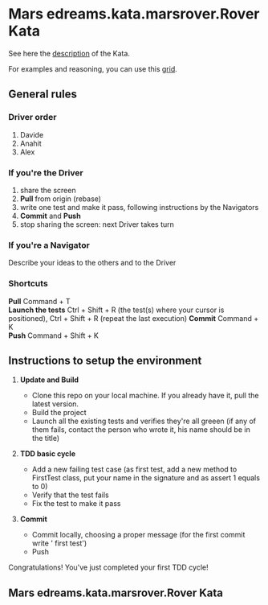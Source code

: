 # Mars edreams.kata.marsrover.Rover Kata
See here the [description](https://www.codurance.com/katalyst/mars-rover) of the Kata.

For examples and reasoning, you can use this [grid](https://docs.google.com/spreadsheets/d/1jIlgjk02QiqoU2BpsCxVMWF4jSugSit7GpOOXq9fMEU/edit#gid=0).

## General rules

### Driver order
1. Davide
2. Anahit
3. Alex

### If you're the Driver
1. share the screen
2. **Pull** from origin (rebase)
3. write one test and make it pass, following instructions by the Navigators
4. **Commit** and **Push**
5. stop sharing the screen: next Driver takes turn

### If you're a Navigator
Describe your ideas to the others and to the Driver

### Shortcuts
**Pull**              Command + T           
**Launch the tests**  Ctrl + Shift + R (the test(s) where your cursor is positioned), Ctrl + Shift + R (repeat the last execution)
**Commit**            Command + K       
**Push**              Command + Shift + K

## Instructions to setup the environment

1. **Update and Build**
   - Clone this repo on your local machine.
     If you already have it, pull the latest version.
   - Build the project
   - Launch all the existing tests and verifies they're all greeen 
     (if any of them fails, contact the person who wrote it, his name should be in the title)

2. **TDD basic cycle**
   - Add a new failing test case
     (as first test, add a new method to FirstTest class, put your name in the signature and as assert 1 equals to 0)
   - Verify that the test fails
   - Fix the test to make it pass

3. **Commit**
   - Commit locally, choosing a proper message
     (for the first commit write '<your name> first test')
   - Push
   
Congratulations! You've just completed your first TDD cycle!

## Mars edreams.kata.marsrover.Rover Kata



